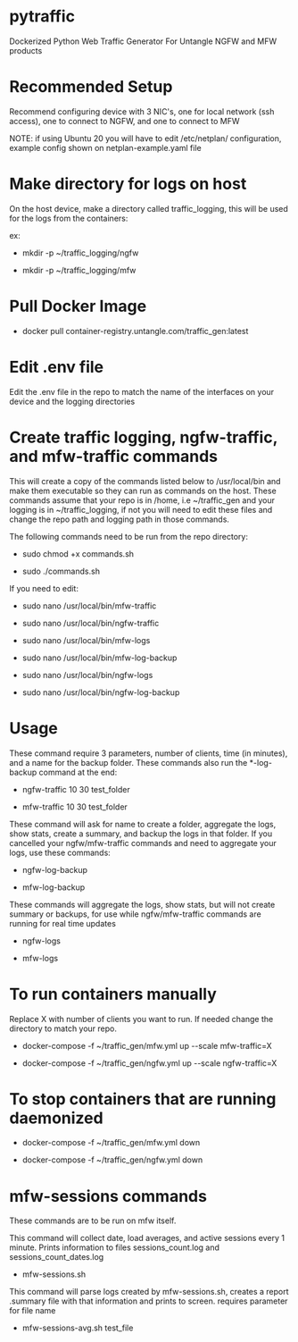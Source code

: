 # pytraffic

Dockerized Python Web Traffic Generator For Untangle NGFW and MFW products

# Recommended Setup

Recommend configuring device with 3 NIC's, one for local network (ssh access), one to connect to NGFW, and one to connect to MFW

NOTE: if using Ubuntu 20 you will have to edit /etc/netplan/ configuration, example config shown on netplan-example.yaml file

# Make directory for logs on host

On the host device, make a directory called traffic_logging, this will be used for the logs from the containers:

ex:

- mkdir -p ~/traffic_logging/ngfw

- mkdir -p ~/traffic_logging/mfw

# Pull Docker Image

- docker pull container-registry.untangle.com/traffic_gen:latest

# Edit .env file

Edit the .env file in the repo to match the name of the interfaces on your device and the logging directories

# Create traffic logging, ngfw-traffic, and mfw-traffic commands

This will create a copy of the commands listed below to /usr/local/bin and make them executable so they can run as commands on the host. These commands assume that your repo is in /home, i.e ~/traffic_gen and your logging is in ~/traffic_logging, if not you will need to edit these files and change the repo path and logging path in those commands.

The following commands need to be run from the repo directory:

- sudo chmod +x commands.sh

- sudo ./commands.sh

If you need to edit:

- sudo nano /usr/local/bin/mfw-traffic

- sudo nano /usr/local/bin/ngfw-traffic

- sudo nano /usr/local/bin/mfw-logs

- sudo nano /usr/local/bin/mfw-log-backup

- sudo nano /usr/local/bin/ngfw-logs

- sudo nano /usr/local/bin/ngfw-log-backup

# Usage

These command require 3 parameters, number of clients, time (in minutes), and a name for the backup folder. These commands also run the *-log-backup command at the end:

- ngfw-traffic 10 30 test_folder

- mfw-traffic 10 30 test_folder

These command will ask for name to create a folder, aggregate the logs, show stats, create a summary, and backup the logs in that folder. If you cancelled your ngfw/mfw-traffic commands and need to aggregate your logs, use these commands:

- ngfw-log-backup

- mfw-log-backup

These commands will aggregate the logs, show stats, but will not create summary or backups, for use while ngfw/mfw-traffic commands are running for real time updates

- ngfw-logs

- mfw-logs

# To run containers manually

Replace X with number of clients you want to run. If needed change the directory to match your repo.

- docker-compose -f ~/traffic_gen/mfw.yml up --scale mfw-traffic=X

- docker-compose -f ~/traffic_gen/ngfw.yml up --scale ngfw-traffic=X

# To stop containers that are running daemonized

- docker-compose -f ~/traffic_gen/mfw.yml down

- docker-compose -f ~/traffic_gen/ngfw.yml down

# mfw-sessions commands

These commands are to be run on mfw itself. 

This command will collect date, load averages, and active sessions every 1 minute. Prints information to files sessions_count.log and sessions_count_dates.log

- mfw-sessions.sh 

This command will parse logs created by mfw-sessions.sh, creates a report .summary file with that information and prints to screen. requires parameter for file name

- mfw-sessions-avg.sh test_file